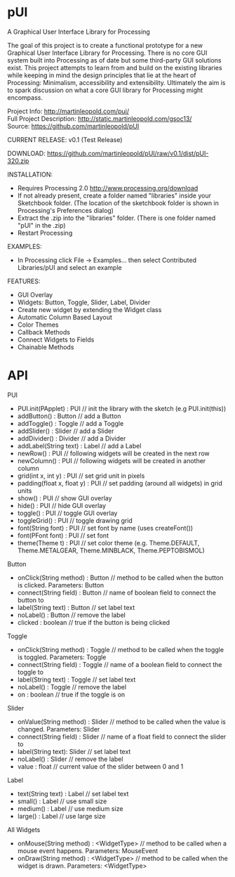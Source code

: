 pUI
===

A Graphical User Interface Library for Processing

The goal of this project is to create a functional prototype for a new Graphical User Interface Library for Processing. There is no core GUI system built into Processing as of date but some third-party GUI solutions exist. This project attempts to learn from and build on the existing libraries while keeping in mind the design principles that lie at the heart of Processing: Minimalism, accessibility and extensibility. Ultimately the aim is to spark discussion on what a core GUI library for Processing might encompass.

Project Info: http://martinleopold.com/pui/ <br/>
Full Project Description: http://static.martinleopold.com/gsoc13/ <br/>
Source: https://github.com/martinleopold/pUI

CURRENT RELEASE: 
v0.1 (Test Release)

DOWNLOAD: 
https://github.com/martinleopold/pUI/raw/v0.1/dist/pUI-320.zip

INSTALLATION:
* Requires Processing 2.0 http://www.processing.org/download
* If not already present, create a folder named "libraries" inside your Sketchbook folder. (The location of the sketchbook folder is shown in Processing's Preferences dialog)
* Extract the .zip into the "libraries" folder. (There is one folder named "pUI" in the .zip)
* Restart Processing

EXAMPLES:
* In Processing click File -> Examples... then select Contributed Libraries/pUI and select an example

FEATURES:
* GUI Overlay
* Widgets: Button, Toggle, Slider, Label, Divider
* Create new widget by extending the Widget class
* Automatic Column Based Layout
* Color Themes
* Callback Methods
* Connect Widgets to Fields
* Chainable Methods


API
===

PUI
* PUI.init(PApplet) : PUI // init the library with the sketch (e.g PUI.init(this))
* addButton() : Button // add a Button
* addToggle() : Toggle // add a Toggle
* addSlider() : Slider // add a Slider
* addDivider() : Divider // add a Divider
* addLabel(String text) : Label // add a Label
* newRow() : PUI // following widgets will be created in the next row
* newColumn() : PUI // following widgets will be created in another column
* grid(int x, int y) : PUI // set grid unit in pixels
* padding(float x, float y) : PUI // set padding (around all widgets) in grid units
* show() : PUI // show GUI overlay
* hide() : PUI // hide GUI overlay
* toggle() : PUI // toggle GUI overlay
* toggleGrid() : PUI // toggle drawing grid
* font(String font) : PUI // set font by name (uses createFont())
* font(PFont font) : PUI // set font
* theme(Theme t) : PUI // set color theme (e.g. Theme.DEFAULT, Theme.METALGEAR, Theme.MINBLACK, Theme.PEPTOBISMOL)

Button
* onClick(String method) : Button // method to be called when the button is clicked. Parameters: Button
* connect(String field) : Button // name of boolean field to connect the button to
* label(String text) : Button // set label text
* noLabel() : Button // remove the label
* clicked : boolean // true if the button is being clicked

Toggle
* onClick(String method) : Toggle // method to be called when the toggle is toggled. Parameters: Toggle
* connect(String field) : Toggle // name of a boolean field to connect the toggle to
* label(String text) : Toggle // set label text
* noLabel() : Toggle // remove the label
* on : boolean // true if the toggle is on

Slider
* onValue(String method) : Slider // method to be called when the value is changed. Parameters: Slider
* connect(String field) : Slider // name of a float field to connect the slider to
* label(String text): Slider // set label text
* noLabel() : Slider // remove the label
* value : float // current value of the slider between 0 and 1

Label
* text(String text) : Label // set label text
* small() : Label // use small size
* medium() : Label // use medium size
* large() : Label // use large size

All Widgets
* onMouse(String method) : &lt;WidgetType&gt; // method to be called when a mouse event happens. Parameters: MouseEvent
* onDraw(String method) : &lt;WidgetType&gt; // method to be called when the widget is drawn. Parameters: &lt;WidgetType&gt;
